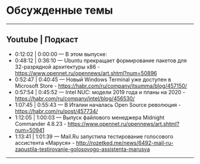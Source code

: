 # Обсужденные темы
---
Youtube | Подкаст
---
- 0:12:02 | 0:00:00 — В этом выпуске:
- 0:48:12 | 0:36:10 — Ubuntu прекращает формирование пакетов для 32-разрядной архитектуры x86 - https://www.opennet.ru/opennews/art.shtml?num=50896
- 0:52:47 | 0:40:45 — Новый Windows Terminal уже доступен в Microsoft Store - https://habr.com/ru/company/itsumma/blog/457150/
- 0:57:54 | 0:45:52 — Intel NUC: модели 2019 года и планы на 2020 - https://habr.com/ru/company/intel/blog/456530/
- 1:07:45 | 0:55:43 — В Италии началась Open Source революция - https://habr.com/ru/post/457734/
- 1:12:05 | 1:00:03 — Выпуск файлового менеджера Midnight Commander 4.8.23 - https://www.opennet.ru/opennews/art.shtml?num=50941
- 1:13:41 | 1:01:39 — Mail.Ru запустила тестирование голосового ассистента «Маруся» - http://rozetked.me/news/6492-mail-ru-zapustila-testirovanie-golosovogo-assistenta-marusya
---
